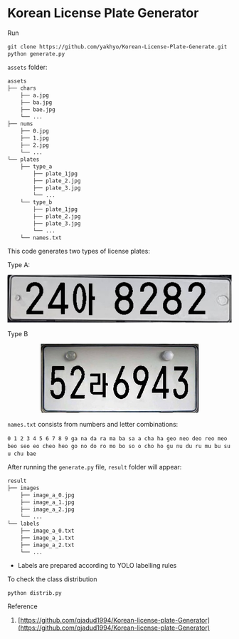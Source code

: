 # Korean License Plate Generator

Run
```buildoutcfg
git clone https://github.com/yakhyo/Korean-License-Plate-Generate.git
python generate.py
```

`assets` folder:

```buildoutcfg
assets
├── chars
    ├── a.jpg
    ├── ba.jpg
    ├── bae.jpg
    └── ...
├── nums
    ├── 0.jpg
    ├── 1.jpg
    ├── 2.jpg
    └── ...
└── plates
    ├── type_a
        ├── plate_1jpg
        ├── plate_2.jpg
        ├── plate_3.jpg
        └── ... 
    └── type_b
        ├── plate_1jpg
        ├── plate_2.jpg
        ├── plate_3.jpg
        └── ...
    └── names.txt
```
This code generates two types of license plates:

Type A:
<div align="center">

![License plate type 1](sample/image_a_0.jpg)

</div>

Type B
<div align="center">

![License plate type 2](sample/image_b_0.jpg)

</div>

`names.txt` consists from numbers and letter combinations:

`0 1 2 3 4 5 6 7 8 9 ga na da ra ma ba sa a cha ha geo neo deo reo meo beo seo eo cheo heo go no do ro mo bo so o cho ho gu nu du ru mu bu su u chu bae`

After running the `generate.py` file, `result` folder will appear:
```buildoutcfg
result
├── images
    ├── image_a_0.jpg
    ├── image_a_1.jpg
    ├── image_a_2.jpg
    └── ...
└── labels
    ├── image_a_0.txt
    ├── image_a_1.txt
    ├── image_a_2.txt
    └── ...
```

* Labels are prepared according to YOLO labelling rules

To check the class distribution

```buildoutcfg
python distrib.py
```

Reference

1. [https://github.com/qjadud1994/Korean-license-plate-Generator](https://github.com/qjadud1994/Korean-license-plate-Generator)